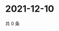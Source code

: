 # 2021-12-10

共 0 条

<!-- BEGIN WEIBO -->
<!-- 最后更新时间 Fri Dec 10 2021 11:09:25 GMT+0800 (China Standard Time) -->

<!-- END WEIBO -->
